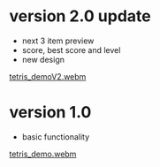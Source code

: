 # version 2.0 update
  + next 3 item preview
  + score, best score and level
  + new design

[tetris_demoV2.webm](https://user-images.githubusercontent.com/75861915/203315555-43805099-08cc-4899-a53a-e6a10ce86ade.webm) 

# version 1.0 
  - basic functionality

[tetris_demo.webm](https://user-images.githubusercontent.com/75861915/199173018-42aad63a-a86e-4cfe-99d0-672f8cd65ea6.webm)
